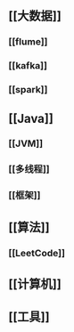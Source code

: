 ## [[大数据]]
### [[flume]]
### [[kafka]]
### [[spark]]
## [[Java]]
### [[JVM]]
### [[多线程]]
### [[框架]]
## [[算法]]
### [[LeetCode]]
## [[计算机]]
## [[工具]]
